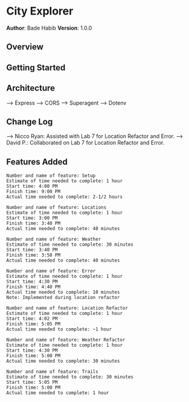 # City Explorer

**Author**: Bade Habib
**Version**: 1.0.0 

## Overview
<!-- Provide a high level overview of what this application is and why you are building it, beyond the fact that it's an assignment for this class. (i.e. What's your problem domain?) -->

## Getting Started
<!-- What are the steps that a user must take in order to build this app on their own machine and get it running? -->

## Architecture
<!-- Provide a detailed description of the application design. What technologies (languages, libraries, etc) you're using, and any other relevant design information. -->
--> Express
--> CORS
--> Superagent
--> Dotenv

## Change Log
<!-- Use this area to document the iterative changes made to your application as each feature is successfully implemented. Use time stamps. Here's an examples:

01-01-2001 4:59pm - Application now has a fully-functional express server, with a GET route for the location resource.

## Credits and Collaborations
<!-- Give credit (and a link) to other people or resources that helped you build this application. -->
--> Nicco Ryan: Assisted with Lab 7 for Location Refactor and Error.
--> David P.: Collaborated on Lab 7 for Location Refactor and Error.

## Features Added
```
Number and name of feature: Setup
Estimate of time needed to complete: 1 hour
Start time: 4:00 PM
Finish time: 9:00 PM
Actual time needed to complete: 2-1/2 hours
```

```
Number and name of feature: Locations
Estimate of time needed to complete: 1 hour
Start time: 3:00 PM
Finish time: 3:40 PM
Actual time needed to complete: 40 minutes
```

```
Number and name of feature: Weather
Estimate of time needed to complete: 30 minutes
Start time: 3:40 PM
Finish time: 3:50 PM
Actual time needed to complete: 40 minutes
```

```
Number and name of feature: Error
Estimate of time needed to complete: 1 hour
Start time: 4:30 PM
Finish time: 4:40 PM
Actual time needed to complete: 10 minutes
Note: Implemented during location refactor
```

```
Number and name of feature: Location Refactor
Estimate of time needed to complete: 1 hour
Start time: 4:02 PM
Finish time: 5:05 PM
Actual time needed to complete: ~1 hour
```

```
Number and name of feature: Weather Refactor
Estimate of time needed to complete: 1 hour
Start time: 4:30 PM
Finish time: 5:00 PM
Actual time needed to complete: 30 minutes
```

```
Number and name of feature: Trails
Estimate of time needed to complete: 30 minutes
Start time: 5:05 PM
Finish time: 5:00 PM
Actual time needed to complete: 1 hour
```
